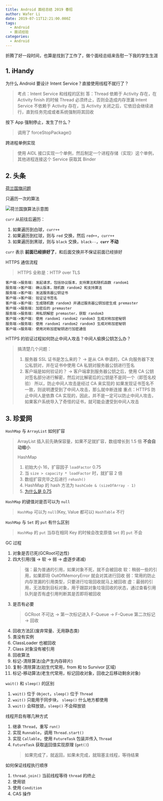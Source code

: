 ```yaml
---
title: Android 面经总结 2019 春招
author: Wafer Li
date: 2019-07-11T12:21:00.000Z
tags:
  - Android
  - 面试经验
categories:
  - Android
---
```


折腾了好一段时间，也算是找到了工作了，做个面经总结来告慰一下我的学生生涯

<!-- more -->

## 1. iHandy

为什么 Android 要设计 Intent Service？直接使用线程不就行了？

> 考点：Intent Service 和线程的区别
> 答：Thread 依赖于 Activity 存在，在 Activity finish 的时候 Thread 必须终止，否则会造成内存泄漏
> Intent Service 不依赖于 Activity 存在，当 Activity 关闭之后，它依旧会继续进行，直到任务完成或者系统强制将其回收

按下 App 强制停止，发生了什么？

> 调用了 forceStopPackage()

跨进程单例实现

> 使用 AIDL 接口实现一个单例，然后制定一个进程存储（实现）这个单例，其他进程连接这个 Service 获取其 Binder

## 2. 头条

[荷兰国旗问题](https://leetcode.com/problems/sort-colors/)

只遍历一次的算法

![荷兰国旗算法示意图](../../images/android-面经总结/荷兰国旗算法示意图.png)

`curr` 从前往后遍历：

1. 如果遍历到白球，`curr++`
2. 如果遍历到红球，则与 `red` 交换，然后 `red++`，`curr++`
3. 如果遍历到黑球，则与 `black` 交换，`black--`，**`curr` 不动**

`curr` 表示 **前面已经排好了**，和后面交换并不保证前面已经排好

HTTPS 通信流程

> HTTPS 全称是：HTTP over TLS

```plantuml
客户端->服务端: 发起请求，包括协议版本，支持算法和随机函数 random1
服务端->客户端: 确认版本，随机数 random2 和支持算法
服务端->客户端: 发送服务器公钥证书
客户端->客户端: 验证证书签名
客户端->客户端: 生成随机数 random3 并通过服务器公钥加密生成 premaster
客户端->服务端: 加密后的 premaster
服务端->服务端: 用私钥解密 premaster，获取 random3
客户端->客户端: 使用 random1 random2 random3 生成对称加密秘钥
服务端->服务端: 使用 random1 random2 random3 生成对称加密秘钥
客户端->服务端: 使用对称加密秘钥进行加密通信
```


HTTPS 的验证过程如何防止中间人攻击？中间人偷换公钥怎么办？

> 搞清楚几个问题：
> 1. 服务器 SSL 证书是怎么来的？
> -> 是从 CA 申请的，CA 向服务器下发公私钥对，并在证书中使用 CA 私钥对服务器公钥进行签名
> 2. 客户端是如何验证的？
> -> 客户端拿到服务器公钥之后，使用 CA 公钥对签名部分进行解密，然后对比解密后的公钥是不是同一个（即签名校验）
> 所以，防止中间人攻击是经过 CA 来实现的
> 如果发现证书签名不一致，则说明遭受到了中间人攻击，那么就中断连接
> 重点：HTTPS 防止中间人是依靠 CA 实现的，因此，并不是一定可以防止中间人攻击，如果客户系统导入了奇怪的证书，就可能会遭受到中间人攻击

## 3. 珍爱网

`HashMap` 与 `ArrayList` 如何扩容

> ArrayList
> 插入前先确保容量，如果不足就扩容，数组增长到 1.5 倍
> **不会自动缩小**
>
> HashMap
> 1. 初始大小 16，扩容因子 `loadFactor` 0.75
> 2. 当 `size > capacity * loadFactor` 时，就扩容 2 倍
> 3. 数组扩容完毕之后进行 `rehash()`
> 4. HashMap 的 hash 方法为 `hashCode & (sizeOfArray - 1)`
> 5. [为什么是 0.75](https://wafer.li/Interview/hashmap-%E7%9A%84-loadfactor-%E4%B8%BA%E4%BB%80%E4%B9%88%E6%98%AF-0-75)

`HashMap` 的键值对是否可以为 `null`
> `HashMap` 可以为 `null`(Key, Value 都可以)
> `HashTable` 不行

`HashMap` 与 `Set` 的 `put` 有什么区别
> `HashMap` 的 `put` 当存在相同 Key 的时候会改变原值
> `Set` 的 `put` 不会

GC 过程

1. 对象是否已死(GCRoot可达性)
2. 四大引用(强 -> 软 -> 弱 -> 虚逐步递减)
    > 强：最为普通的引用，如果对象不死，就不会被回收
    > 软：稍弱一些的引用，如果即将 OutOfMemoryError 就会对其进行回收
    > 弱：常用的防止内存泄漏的引用类型，只要进行垃圾回收就马上被回收
    > 虚：最弱的引用，无法取到目标对象，用于跟踪对象垃圾回收的状态，通过查看引用队列是否有虚引用判断其是否即将被回收
3. 是否有必要
    > GCRoot 不可达 -> 第一次标记进入 F-Queue -> F-Queue 第二次标记 -> 回收
4. 回收方法区(废弃常量、无用静态类)
  1. 类没有实例
  2. ClassLoader 也被回收
  3. Class 对象没有被引用
5. 回收算法
  1. 标记-清除算法(会产生内存碎片)
  2. 复制-清除算法(初生代常用，from 和 to Survivor 区域)
  3. 标记-移动算法(老生代常用，标记回收对象，回收之后移动剩余对象)

`wait()` 和 `sleep()` 的区别

1. `wait()` 位于 `Object`，`sleep()` 位于 `Thread`
2. `wait()` 只能用于同步块， `sleep()` 什么地方都使用
3. `wait()` 会释放锁，`sleep()` 不会释放锁

线程开启有哪几种方式

1. 继承 `Thread`，重写 `run()`
2. 实现 `Runnable`，调用 `Thread.start()`
3. 实现 `Callable`，使用 `FutureTask` 包装并传入 `Thread`
4. `FutureTask` 获取返回值实现原理 (`get()`)
    > 如果完成了，就返回，如果未完成，就阻塞主线程，等待结果

如何保证线程执行顺序

1. `thread.join()` 当前线程等待 `thread` 的终止
2. 使用锁
3. 使用 `Condition`
4. CAS 操作
